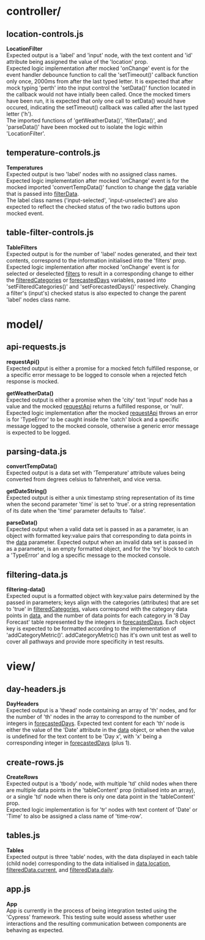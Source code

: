 # controller/
## location-controls.js
**LocationFilter** <br>
Expected output is a 'label' and 'input' node, with the text content and 'id' attribute being assigned the value of the 'location' prop. <br>
Expected logic implementation after mocked 'onChange' event is for the event handler debounce function to call the 'setTimeout()' callback function only once, 2000ms from after the last typed letter. It is expected that after mock typing 'perth' into the input control the 'setData()' function located in the callback would not have intially been called. Once the mocked timers have been run, it is expected that only one call to setData() would have occured, indicating the setTimeout() callback was called after the last typed letter ('h'). <br>
The imported functions of 'getWeatherData()', 'filterData()', and 'parseData()' have been mocked out to isolate the logic within 'LocationFilter'. 

## temperature-controls.js
**Temperatures** <br>
Expected output is two 'label' nodes with no assigned class names. 
Expected logic implementation after mocked 'onChange' event is for the mocked imported 'convertTempData()' function to change the [data](../modules/module-documentation.md/#data) variable that is passed into [filterData](../modules/module-documentation.md/#fD). <br>
The label class names ('input-selected', 'input-unselected') are also expected to reflect the checked status of the two radio buttons upon mocked event.

## table-filter-controls.js
**TableFilters** <br>
Expected output is for the number of 'label' nodes generated, and their text contents, correspond to the information initialised into the 'filters' prop. <br>
Expected logic implementation after mocked 'onChange' event is for selected or deselected [filters](../modules/module-documentation.md/#filters) to result in a corresponding change to either the [filteredCategories](../modules/module-documentation.md/#fdC) or [forecastedDays](../modules/module-documentation.md/#fdC) variables, passed into 'setFilteredCategories()' and 'setForecastedDays()' respectively. Changing a filter's (input's) checked status is also expected to change the parent 'label' nodes class name. 

# model/
## api-requests.js 
**requestApi()** <br>
Expected output is either a promise for a mocked fetch fulfilled response, or a specific error message to be logged to console when a rejected fetch response is mocked.

**getWeatherData()** <br>
Expected output is either a promise when the 'city' text 'input' node has a value and the mocked [requestApi](../modules/module-documentation.md/#rA) returns a fulfilled response, or 'null'. <br>
Expected logic implementation after the mocked [requestApi](../modules/module-documentation.md/#rA) throws an error is for 'TypeError' to be caught inside the 'catch' block and a specific message logged to the mocked console, otherwise a generic error message is expected to be logged.

## parsing-data.js 
**convertTempData()** <br>
Expected output is a data set with 'Temperature' attribute values being converted from degrees celsius to fahrenheit, and vice versa.

**getDateString()** <br>
Expected output is either a unix timestamp string representation of its time when the second parameter 'time' is set to 'true'. or a string representation of its date when the 'time' parameter defaults to 'false'.

**parseData()** <br>
Expected output when a valid data set is passed in as a parameter, is an object with formatted key:value pairs that corresponding to data points in the [data](../modules/module-documentation.md/#data) parameter. Expected output when an invalid data set is passed in as a parameter, is an empty formatted object, and for the 'try' block to catch a 'TypeError' and log a specific message to the mocked console. 

## filtering-data.js
**filtering-data()** <br>
Expected ouput is a formatted object with key:value pairs determined by the passed in parameters; keys align with the categories (attributes) that are set to 'true' in [filteredCategories](../modules/module-documentation.md/#fdC), values correspond with the category data points in [data](../modules/module-documentation.md/#data), and the number of data points for each category in '8 Day Forecast' table represented by the integers in [forecastedDays](../modules/module-documentation.md/#dI). Each object key is expected to be formatted according to the implementation of 'addCategoryMetric()'. addCategoryMetric() has it's own unit test as well to cover all pathways and provide more specificity in test results. 

# view/
## day-headers.js 
**DayHeaders** <br>
Expected output is a 'thead' node containing an array of 'th' nodes, and for the number of 'th' nodes in the array to correspond to the number of integers in [forecastedDays](../modules/module-documentation.md/#dI). Expected text content for each 'th' node is either the value of the 'Date' attribute in the [data](../modules/module-documentation.md/#data) object, or when the value is undefined for the text content to be 'Day x', with 'x' being a corresponding integer in [forecastedDays](../modules/module-documentation.md/#dI) (plus 1).

## create-rows.js 
**CreateRows** <br>
Expected output is a 'tbody' node, with multiple 'td' child nodes when there are multiple data points in the 'tableContent' prop (initialised into an array), or a single 'td' node when there is only one data point in the 'tableContent' prop. <br>
Expected logic implementation is for 'tr' nodes with text content of 'Date' or 'Time' to also be assigned a class name of 'time-row'. 

## tables.js 
**Tables** <br>
Expected output is three 'table' nodes, with the data displayed in each table (child node) corresponding to the data initialised in [data.location](../modules/module-documentation.md/#data), [filteredData.current](../modules/module-documentation.md/#fdD), and [filteredData.daily](../modules/module-documentation.md/#fdD).

## app.js
**App** <br>
App is currently in the process of being integration tested using the 'Cypress' framework. This testing suite would assess whether user interactions and the resulting communication between components are behaving as expected. 